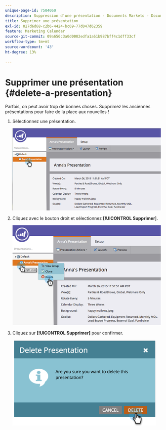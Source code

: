 ```yaml
---
unique-page-id: 7504060
description: Suppression d’une présentation - Documents Marketo - Documentation du produit
title: Supprimer une présentation
exl-id: 027d6d68-c2b6-4424-bc69-77d047d62359
feature: Marketing Calendar
source-git-commit: 09a656c3a0d0002edfa1a61b987bff4c1dff33cf
workflow-type: tm+mt
source-wordcount: '43'
ht-degree: 13%

---
```


# Supprimer une présentation {#delete-a-presentation}

Parfois, on peut avoir trop de bonnes choses. Supprimez les anciennes présentations pour faire de la place aux nouvelles !

1. Sélectionnez une présentation.

   ![](assets/image2015-3-26-12-3a26-3a41.png)

1. Cliquez avec le bouton droit et sélectionnez **[!UICONTROL Supprimer]**.

   ![](assets/image2015-3-26-12-3a26-3a51.png)

1. Cliquez sur **[!UICONTROL Supprimer]** pour confirmer.

   ![](assets/image2015-3-20-16-3a21-3a10.png)
